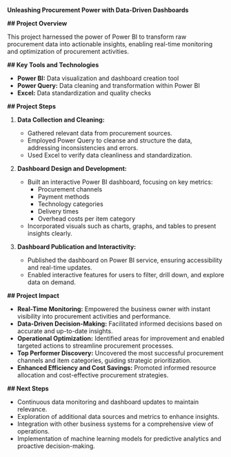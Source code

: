  **Unleashing Procurement Power with Data-Driven Dashboards**

**## Project Overview**

This project harnessed the power of Power BI to transform raw procurement data into actionable insights, enabling real-time monitoring and optimization of procurement activities.

**## Key Tools and Technologies**

* **Power BI:** Data visualization and dashboard creation tool
* **Power Query:** Data cleaning and transformation within Power BI
* **Excel:** Data standardization and quality checks

**## Project Steps**

1. **Data Collection and Cleaning:**
   * Gathered relevant data from procurement sources.
   * Employed Power Query to cleanse and structure the data, addressing inconsistencies and errors.
   * Used Excel to verify data cleanliness and standardization.

2. **Dashboard Design and Development:**
   * Built an interactive Power BI dashboard, focusing on key metrics:
     - Procurement channels
     - Payment methods
     - Technology categories
     - Delivery times
     - Overhead costs per item category
   * Incorporated visuals such as charts, graphs, and tables to present insights clearly.

3. **Dashboard Publication and Interactivity:**
   * Published the dashboard on Power BI service, ensuring accessibility and real-time updates.
   * Enabled interactive features for users to filter, drill down, and explore data on demand.

**## Project Impact**

* **Real-Time Monitoring:** Empowered the business owner with instant visibility into procurement activities and performance.
* **Data-Driven Decision-Making:** Facilitated informed decisions based on accurate and up-to-date insights.
* **Operational Optimization:** Identified areas for improvement and enabled targeted actions to streamline procurement processes.
* **Top Performer Discovery:** Uncovered the most successful procurement channels and item categories, guiding strategic prioritization.
* **Enhanced Efficiency and Cost Savings:** Promoted informed resource allocation and cost-effective procurement strategies.

**## Next Steps**

* Continuous data monitoring and dashboard updates to maintain relevance.
* Exploration of additional data sources and metrics to enhance insights.
* Integration with other business systems for a comprehensive view of operations.
* Implementation of machine learning models for predictive analytics and proactive decision-making.
